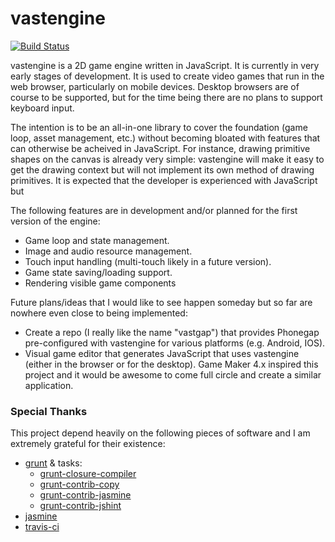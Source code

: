 vastengine
==========

[![Build Status](https://travis-ci.org/Cynicollision/vastengine.svg?branch=master)](https://travis-ci.org/Cynicollision/vastengine)

vastengine is a 2D game engine written in JavaScript. It is currently in very early stages of development. It is used to create video games that run in the web browser, particularly on mobile devices. Desktop browsers are of course to be supported, but for the time being there are no plans to support keyboard input. 

The intention is to be an all-in-one library to cover the foundation (game loop, asset management, etc.) without becoming bloated with features that can otherwise be acheived in JavaScript. For instance, drawing primitive shapes on the canvas is already very simple: vastengine will make it easy to get the drawing context but will not implement its own method of drawing primitives. It is expected that the developer is experienced with JavaScript but 

The following features are in development and/or planned for the first version of the engine:
* Game loop and state management.
* Image and audio resource management.
* Touch input handling (multi-touch likely in a future version).
* Game state saving/loading support.
* Rendering visible game components

Future plans/ideas that I would like to see happen someday but so far are nowhere even close to being implemented:
* Create a repo (I really like the name "vastgap") that provides Phonegap pre-configured with vastengine for various platforms (e.g. Android, IOS). 
* Visual game editor that generates JavaScript that uses vastengine (either in the browser or for the desktop). Game Maker 4.x inspired this project and it would be awesome to come full circle and create a similar application.

### Special Thanks
This project depend heavily on the following pieces of software and I am extremely grateful for their existence:
* [grunt](https://github.com/gruntjs/grunt) & tasks:
    * [grunt-closure-compiler](https://github.com/gmarty/grunt-closure-compiler)
    * [grunt-contrib-copy](https://github.com/gruntjs/grunt-contrib-copy)
    * [grunt-contrib-jasmine](https://github.com/gruntjs/grunt-contrib-jasmine)
    * [grunt-contrib-jshint](https://github.com/gruntjs/grunt-contrib-jshint)
* [jasmine](https://github.com/pivotal/jasmine)
* [travis-ci](https://travis-ci.org)
